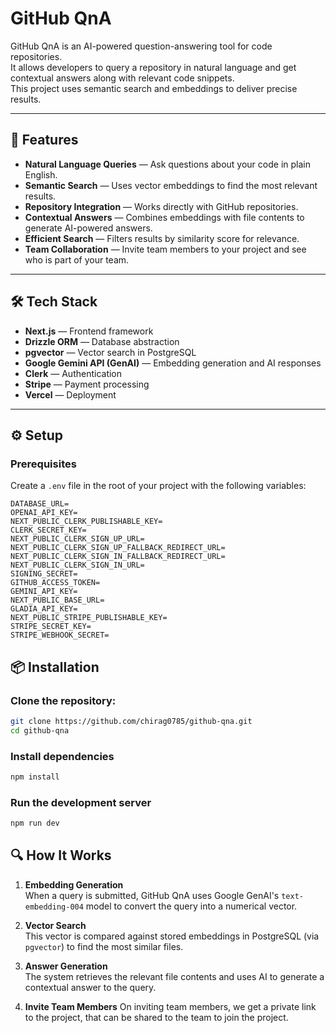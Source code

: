 # GitHub QnA

GitHub QnA is an AI-powered question-answering tool for code repositories.  
It allows developers to query a repository in natural language and get contextual answers along with relevant code snippets.  
This project uses semantic search and embeddings to deliver precise results.

---

## 🚀 Features

- **Natural Language Queries** — Ask questions about your code in plain English.  
- **Semantic Search** — Uses vector embeddings to find the most relevant results.  
- **Repository Integration** — Works directly with GitHub repositories.  
- **Contextual Answers** — Combines embeddings with file contents to generate AI-powered answers.  
- **Efficient Search** — Filters results by similarity score for relevance.  
- **Team Collaboration** — Invite team members to your project and see who is part of your team.    

---

## 🛠 Tech Stack

- **Next.js** — Frontend framework  
- **Drizzle ORM** — Database abstraction  
- **pgvector** — Vector search in PostgreSQL  
- **Google Gemini API (GenAI)** — Embedding generation and AI responses  
- **Clerk** — Authentication  
- **Stripe** — Payment processing  
- **Vercel** — Deployment  

---

## ⚙️ Setup

### Prerequisites

Create a `.env` file in the root of your project with the following variables:

```env
DATABASE_URL=
OPENAI_API_KEY=
NEXT_PUBLIC_CLERK_PUBLISHABLE_KEY=
CLERK_SECRET_KEY=
NEXT_PUBLIC_CLERK_SIGN_UP_URL=
NEXT_PUBLIC_CLERK_SIGN_UP_FALLBACK_REDIRECT_URL=
NEXT_PUBLIC_CLERK_SIGN_IN_FALLBACK_REDIRECT_URL=
NEXT_PUBLIC_CLERK_SIGN_IN_URL=
SIGNING_SECRET=
GITHUB_ACCESS_TOKEN=
GEMINI_API_KEY=
NEXT_PUBLIC_BASE_URL=
GLADIA_API_KEY=
NEXT_PUBLIC_STRIPE_PUBLISHABLE_KEY=
STRIPE_SECRET_KEY=
STRIPE_WEBHOOK_SECRET=
```

## 📦 Installation

### Clone the repository:

```bash
git clone https://github.com/chirag0785/github-qna.git
cd github-qna
```

### Install dependencies
```bash
npm install
```

### Run the development server
```bash
npm run dev
```

## 🔍 How It Works

1. **Embedding Generation**  
   When a query is submitted, GitHub QnA uses Google GenAI's `text-embedding-004` model to convert the query into a numerical vector.

2. **Vector Search**  
   This vector is compared against stored embeddings in PostgreSQL (via `pgvector`) to find the most similar files.

3. **Answer Generation**  
   The system retrieves the relevant file contents and uses AI to generate a contextual answer to the query.

4. **Invite Team Members**
   On inviting team members, we get a private link to the project, that can be shared to the team to join the project.


